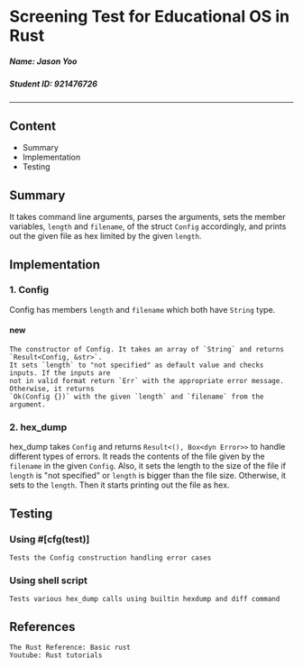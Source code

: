 # Screening Test for Educational OS in Rust
##### Name: Jason Yoo
##### Student ID: 921476726
___
## Content
* Summary
* Implementation
* Testing
  
## Summary
It takes command line arguments, parses the arguments, sets the member 
variables, `length` and `filename`, of the struct `Config` accordingly, and 
prints out the given file as hex limited by the given `length`.

## Implementation
### 1. Config
Config has members `length` and `filename` which both have `String` type.

#### new
    The constructor of Config. It takes an array of `String` and returns `Result<Config, &str>`.
    It sets `length` to "not specified" as default value and checks inputs. If the inputs are 
    not in valid format return `Err` with the appropriate error message. Otherwise, it returns
    `Ok(Config {})` with the given `length` and `filename` from the argument.

### 2. hex_dump
hex_dump takes `Config` and returns `Result<(), Box<dyn Error>>` to handle
different types of errors. It reads the contents of the file given by the `filename`
in the given `Config`. Also, it sets the length to the size of the file if `length`
is "not specified" or `length` is bigger than the file size. Otherwise, it sets to 
the `length`. Then it starts printing out the file as hex.

## Testing
### Using #[cfg(test)]
    Tests the Config construction handling error cases

### Using shell script
    Tests various hex_dump calls using builtin hexdump and diff command

## References
    The Rust Reference: Basic rust
    Youtube: Rust tutorials
